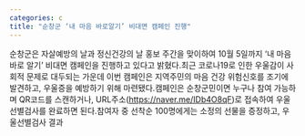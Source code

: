 ```yaml
---
categories: c
title: "순창군 ‘내 마음 바로알기’ 비대면 캠페인 진행"
---
```

순창군은 자살예방의 날과 정신건강의 날 홍보 주간을 맞이하여 10월 5일까지 ‘내 마음 바로 알기’ 비대면 캠페인을 진행하고 있다고 밝혔다.최근 코로나19로 인한 우울감이 사회적 문제로 대두되는 가운데 이번 캠페인은 지역주민의 마음 건강 위험신호를 조기에 발견하고, 우울증을 예방하기 위해 마련됐다.캠페인은 순창군민이면 누구나 참여 가능하며 QR코드를 스캔하거나, URL주소(https://naver.me/IDb4O8qF)로 접속하여 우울선별검사를 완료하면 된다.참여자 중 선착순 100명에게는 소정의 선물을 증정하고, 우울선별검사 결과